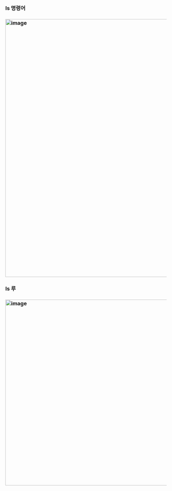 <h3>ls 명령어<H3>
<img width="802" alt="image" src="https://github.com/Sossoh/SystemPgm/assets/128332587/3c54cdd6-75a1-47ff-8e26-d72669d31cb5">
<h3>ls 루<H3>
<img width="578" alt="image" src="https://github.com/Sossoh/SystemPgm/assets/128332587/06f4f533-e15b-4369-9213-73dc6bc1a658">
